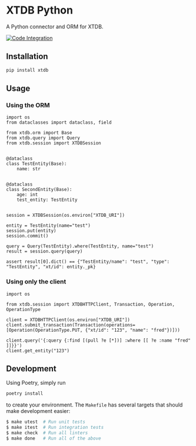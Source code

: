 # XTDB Python

A Python connector and ORM for XTDB.

[![Code Integration](https://github.com/Donnype/xtdb-py/actions/workflows/code-integration.yml/badge.svg)](https://github.com/Donnype/xtdb-py/actions/workflows/code-integration.yml)

## Installation

```bash
pip install xtdb
```

## Usage


### Using the ORM

```python3
import os
from dataclasses import dataclass, field

from xtdb.orm import Base
from xtdb.query import Query
from xtdb.session import XTDBSession


@dataclass
class TestEntity(Base):
    name: str


@dataclass
class SecondEntity(Base):
    age: int
    test_entity: TestEntity


session = XTDBSession(os.environ["XTDB_URI"])

entity = TestEntity(name="test")
session.put(entity)
session.commit()

query = Query(TestEntity).where(TestEntity, name="test")
result = session.query(query)

assert result[0].dict() == {"TestEntity/name": "test", "type": "TestEntity", "xt/id": entity._pk}
```

### Using only the client

```python3
import os

from xtdb.session import XTDBHTTPClient, Transaction, Operation, OperationType

client = XTDBHTTPClient(os.environ["XTDB_URI"])
client.submit_transaction(Transaction(operations=[Operation(OperationType.PUT, {"xt/id": "123", "name": "fred"})]))

client.query('{:query {:find [(pull ?e [*])] :where [[ ?e :name "fred" ]]}}')
client.get_entity("123")
```

## Development

Using Poetry, simply run

```bash
poetry install
```

to create your environment. The `Makefile` has several targets that should make development easier:
```bash
$ make utest  # Run unit tests
$ make itest  # Run integration tests
$ make check  # Run all linters
$ make done   # Run all of the above
```
